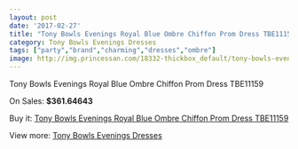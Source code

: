 ```yaml
---
layout: post
date: '2017-02-27'
title: "Tony Bowls Evenings Royal Blue Ombre Chiffon Prom Dress TBE11159"
category: Tony Bowls Evenings Dresses
tags: ["party","brand","charming","dresses","ombre"]
image: http://img.princessan.com/18332-thickbox_default/tony-bowls-evenings-royal-blue-ombre-chiffon-prom-dress-tbe11159.jpg
---
```

Tony Bowls Evenings Royal Blue Ombre Chiffon Prom Dress TBE11159

On Sales: **$361.64643**
<a href="https://www.princessan.com/en/tony-bowls-evenings-dresses/8452-tony-bowls-evenings-royal-blue-ombre-chiffon-prom-dress-tbe11159.html"><amp-img layout="responsive" width="600" height="600" src="//img.princessan.com/18332-thickbox_default/tony-bowls-evenings-royal-blue-ombre-chiffon-prom-dress-tbe11159.jpg" alt="Tony Bowls Evenings Royal Blue Ombre Chiffon Prom Dress TBE11159 0" /></a>
<a href="https://www.princessan.com/en/tony-bowls-evenings-dresses/8452-tony-bowls-evenings-royal-blue-ombre-chiffon-prom-dress-tbe11159.html"><amp-img layout="responsive" width="600" height="600" src="//img.princessan.com/18333-thickbox_default/tony-bowls-evenings-royal-blue-ombre-chiffon-prom-dress-tbe11159.jpg" alt="Tony Bowls Evenings Royal Blue Ombre Chiffon Prom Dress TBE11159 1" /></a>
<a href="https://www.princessan.com/en/tony-bowls-evenings-dresses/8452-tony-bowls-evenings-royal-blue-ombre-chiffon-prom-dress-tbe11159.html"><amp-img layout="responsive" width="600" height="600" src="//img.princessan.com/18334-thickbox_default/tony-bowls-evenings-royal-blue-ombre-chiffon-prom-dress-tbe11159.jpg" alt="Tony Bowls Evenings Royal Blue Ombre Chiffon Prom Dress TBE11159 2" /></a>
<a href="https://www.princessan.com/en/tony-bowls-evenings-dresses/8452-tony-bowls-evenings-royal-blue-ombre-chiffon-prom-dress-tbe11159.html"><amp-img layout="responsive" width="600" height="600" src="//img.princessan.com/18335-thickbox_default/tony-bowls-evenings-royal-blue-ombre-chiffon-prom-dress-tbe11159.jpg" alt="Tony Bowls Evenings Royal Blue Ombre Chiffon Prom Dress TBE11159 3" /></a>

Buy it: [Tony Bowls Evenings Royal Blue Ombre Chiffon Prom Dress TBE11159](https://www.princessan.com/en/tony-bowls-evenings-dresses/8452-tony-bowls-evenings-royal-blue-ombre-chiffon-prom-dress-tbe11159.html "Tony Bowls Evenings Royal Blue Ombre Chiffon Prom Dress TBE11159")

View more: [Tony Bowls Evenings Dresses](https://www.princessan.com/en/67-tony-bowls-evenings-dresses "Tony Bowls Evenings Dresses")